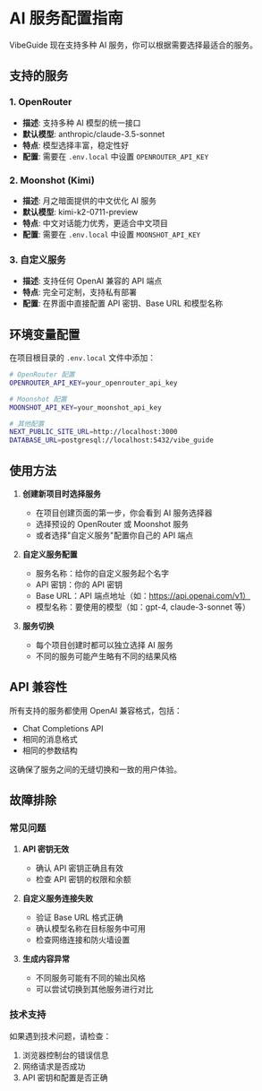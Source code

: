 # AI 服务配置指南

VibeGuide 现在支持多种 AI 服务，你可以根据需要选择最适合的服务。

## 支持的服务

### 1. OpenRouter
- **描述**: 支持多种 AI 模型的统一接口
- **默认模型**: anthropic/claude-3.5-sonnet
- **特点**: 模型选择丰富，稳定性好
- **配置**: 需要在 `.env.local` 中设置 `OPENROUTER_API_KEY`

### 2. Moonshot (Kimi)
- **描述**: 月之暗面提供的中文优化 AI 服务  
- **默认模型**: kimi-k2-0711-preview
- **特点**: 中文对话能力优秀，更适合中文项目
- **配置**: 需要在 `.env.local` 中设置 `MOONSHOT_API_KEY`

### 3. 自定义服务
- **描述**: 支持任何 OpenAI 兼容的 API 端点
- **特点**: 完全可定制，支持私有部署
- **配置**: 在界面中直接配置 API 密钥、Base URL 和模型名称

## 环境变量配置

在项目根目录的 `.env.local` 文件中添加：

```bash
# OpenRouter 配置
OPENROUTER_API_KEY=your_openrouter_api_key

# Moonshot 配置  
MOONSHOT_API_KEY=your_moonshot_api_key

# 其他配置
NEXT_PUBLIC_SITE_URL=http://localhost:3000
DATABASE_URL=postgresql://localhost:5432/vibe_guide
```

## 使用方法

1. **创建新项目时选择服务**
   - 在项目创建页面的第一步，你会看到 AI 服务选择器
   - 选择预设的 OpenRouter 或 Moonshot 服务
   - 或者选择"自定义服务"配置你自己的 API 端点

2. **自定义服务配置**
   - 服务名称：给你的自定义服务起个名字
   - API 密钥：你的 API 密钥
   - Base URL：API 端点地址（如：https://api.openai.com/v1）
   - 模型名称：要使用的模型（如：gpt-4, claude-3-sonnet 等）

3. **服务切换**
   - 每个项目创建时都可以独立选择 AI 服务
   - 不同的服务可能产生略有不同的结果风格

## API 兼容性

所有支持的服务都使用 OpenAI 兼容格式，包括：
- Chat Completions API
- 相同的消息格式
- 相同的参数结构

这确保了服务之间的无缝切换和一致的用户体验。

## 故障排除

### 常见问题

1. **API 密钥无效**
   - 确认 API 密钥正确且有效
   - 检查 API 密钥的权限和余额

2. **自定义服务连接失败**
   - 验证 Base URL 格式正确
   - 确认模型名称在目标服务中可用
   - 检查网络连接和防火墙设置

3. **生成内容异常**
   - 不同服务可能有不同的输出风格
   - 可以尝试切换到其他服务进行对比

### 技术支持

如果遇到技术问题，请检查：
1. 浏览器控制台的错误信息
2. 网络请求是否成功
3. API 密钥和配置是否正确